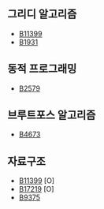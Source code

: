 ## 그리디 알고리즘
- [B11399](https://www.acmicpc.net/problem/11399) 
- [B1931](https://www.acmicpc.net/problem/1931)

## 동적 프로그래밍
- [B2579](https://www.acmicpc.net/problem/2579)

## 브루트포스 알고리즘
- [B4673](https://www.acmicpc.net/problem/4673)

## 자료구조
- [B11399](https://www.acmicpc.net/problem/11399) [O]
- [B17219](https://www.acmicpc.net/problem/17219) [O]
- [B9375](https://www.acmicpc.net/problem/9375)
